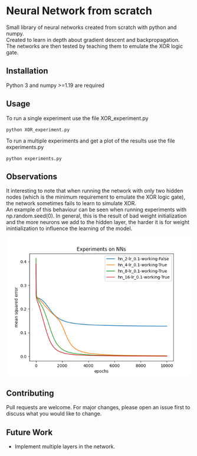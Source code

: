 # Neural Network from scratch
Small library of neural networks created from scratch with python and numpy. <br/>
Created to learn in depth about gradient descent and backpropagation. <br/>
The networks are then tested by teaching them to emulate the XOR logic gate.

## Installation
Python 3 and numpy >=1.19 are required

## Usage
To run a single experiment use the file XOR_experiment.py
``` 
python XOR_experiment.py
```

To run a multiple experiments and get a plot of the results use the file experiments.py
``` 
python experiments.py
```

## Observations
It interesting to note that when running the network with only two hidden nodes (which is the minimum requirement to emulate the XOR logic gate), the network sometimes fails to learn to simulate XOR. <br/>
An example of this behaviour can be seen when running experiments with np.random.seed(0). In general, this is the result of bad weight initialization and the more neurons we add to the hidden layer, the harder it is for weight inintialization to influence the learning of the model.<br/>

![Screenshot](results/losses.png)

## Contributing
Pull requests are welcome. For major changes, please open an issue first to discuss what you would like to change.

## Future Work
- Implement multiple layers in the network.

